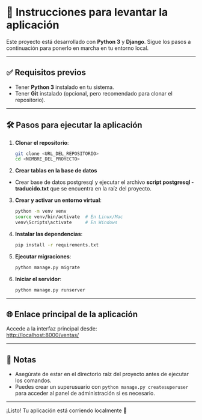 # 🚀 Instrucciones para levantar la aplicación

Este proyecto está desarrollado con **Python 3** y **Django**. Sigue los pasos a continuación para ponerlo en marcha en tu entorno local.  

---

## ✅ Requisitos previos

- Tener **Python 3** instalado en tu sistema.
- Tener **Git** instalado (opcional, pero recomendado para clonar el repositorio).

---

## 🛠️ Pasos para ejecutar la aplicación

1. **Clonar el repositorio**:

   ```bash
   git clone <URL_DEL_REPOSITORIO>
   cd <NOMBRE_DEL_PROYECTO>
   ```

2. **Crear tablas en la base de datos**
- Crear base de datos postgresql y ejecutar el archivo **script postgresql - traducido.txt** que se encuentra en la raíz del proyecto.

3. **Crear y activar un entorno virtual**:

   ```bash
   python -m venv venv
   source venv/bin/activate  # En Linux/Mac
   venv\Scripts\activate     # En Windows
   ```

4. **Instalar las dependencias**:

   ```bash
   pip install -r requirements.txt
   ```

5. **Ejecutar migraciones**:

   ```bash
   python manage.py migrate
   ```

6. **Iniciar el servidor**:

   ```bash
   python manage.py runserver
   ```

---

## 🌐 Enlace principal de la aplicación

Accede a la interfaz principal desde:  
[http://localhost:8000/ventas/](http://localhost:8000/ventas/)

---

## 📌 Notas

- Asegúrate de estar en el directorio raíz del proyecto antes de ejecutar los comandos.
- Puedes crear un superusuario con `python manage.py createsuperuser` para acceder al panel de administración si es necesario.

---

¡Listo! Tu aplicación está corriendo localmente 🚀
